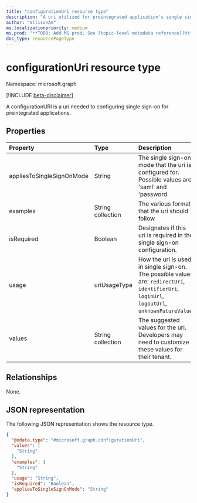 ```yaml
---
title: "configurationUri resource type"
description: "A uri utilized for preintegrated application's single sign-on."
author: "allisonAm"
ms.localizationpriority: medium
ms.prod: "**TODO: Add MS prod. See [topic-level metadata reference](https://aka.ms/msgo?pagePath=Document-APIs/Guidelines/Metadata)**"
doc_type: resourcePageType
---
```


# configurationUri resource type

Namespace: microsoft.graph

[!INCLUDE [beta-disclaimer](../../includes/beta-disclaimer.md)]

A configurationURI is a uri needed to configuring single sign-on for preintegrated applications. 

## Properties
|Property|Type|Description|
|:---|:---|:---|
|appliesToSingleSignOnMode|String|The single sign-on mode that the uri is configured for. Possible values are 'saml' and 'password.|
|examples|String collection|The various formats that the uri should follow|
|isRequired|Boolean|Designates if this uri is required in the single sign-on configuration.|
|usage|uriUsageType|How the uri is used in single sign-on. The possible values are: `redirectUri`, `identifierUri`, `loginUrl`, `logoutUrl`, `unknownFutureValue`.|
|values|String collection|The suggested values for the uri. Developers may need to customize these values for their tenant.|

## Relationships
None.

## JSON representation
The following JSON representation shows the resource type.
<!-- {
  "blockType": "resource",
  "@odata.type": "microsoft.graph.configurationUri"
}
-->
``` json
{
  "@odata.type": "#microsoft.graph.configurationUri",
  "values": [
    "String"
  ],
  "examples": [
    "String"
  ],
  "usage": "String",
  "isRequired": "Boolean",
  "appliesToSingleSignOnMode": "String"
}
```

